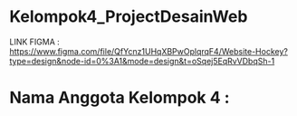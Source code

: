 # Kelompok4_ProjectDesainWeb
LINK FIGMA : https://www.figma.com/file/QfYcnz1UHqXBPwOplqrqF4/Website-Hockey?type=design&node-id=0%3A1&mode=design&t=oSqej5EqRvVDbqSh-1
# Nama Anggota Kelompok 4 :
